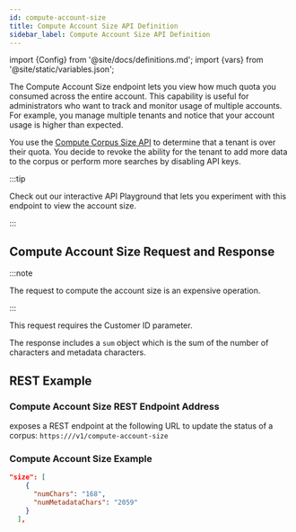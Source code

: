 ```yaml
---
id: compute-account-size
title: Compute Account Size API Definition
sidebar_label: Compute Account Size API Definition
---
```


import {Config} from '@site/docs/definitions.md';
import {vars} from '@site/static/variables.json';

The Compute Account Size endpoint lets you view how much quota you consumed 
across the entire account. This capability is useful for administrators who 
want to track and monitor usage of multiple accounts. For example, you manage 
multiple tenants and notice that your account usage is higher than expected.

You use the [Compute Corpus Size API](/docs/api-reference/corpus/compute-corpus-size) to determine 
that a tenant is over their quota. You decide to revoke the ability for 
the tenant to add more data to the corpus or perform more searches by 
disabling API keys.

:::tip

Check out our interactive API Playground that lets you experiment with this 
endpoint to view the account size.

:::


## Compute Account Size Request and Response

:::note

The request to compute the account size is an expensive operation.

:::

This request requires the Customer ID parameter.

The response includes a `sum` object which is the sum of the number of 
characters and metadata characters.


## REST Example

### Compute Account Size REST Endpoint Address

<Config v="names.product"/> exposes a REST endpoint at the following URL
to update the status of a corpus:
<code>https://<Config v="domains.rest.admin"/>/v1/compute-account-size</code>

### Compute Account Size Example

```json
"size": [
    {
      "numChars": "168",
      "numMetadataChars": "2059"
    }
  ],
  ```
